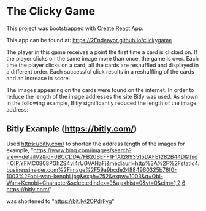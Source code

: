 # The Clicky Game

This project was bootstrapped with [Create React App](https://github.com/facebook/create-react-app).

This app can be found at: https://2Endeavor.github.io/clickygame

The player in this game receives a point the first time a card is clicked on. If the player clicks on the same image more than once, the game is over.
Each time the player clicks on a card, all the cards are reshuffled and displayed in a different order. Each successful click results in a reshuffling of the cards and an increase in score.

The images appearing on the cards were found on the internet. In order to reduce the length of the image addresses the site Bitly was used. As shown in the following example, Bitly significantly reduced the length of the image address:


## Bitly Example (https://bitly.com/)
Used https://bitly.com/ to shorten the address length of the images
for example, 
"https://www.bing.com/images/search?view=detailV2&id=0BCCDDA7FB20BEFF1F1A12893515DAFE1282B44D&thid=OIP.YFMC0808PGhZS4vi4rUGVAHaFj&mediaurl=http%3A%2F%2Fstatic4.businessinsider.com%2Fimage%2F59a9bcde24884960325b76f0-1003%2Fobi-wan-kenobi.jpg&exph=752&expw=1003&q=Obi-Wan+Kenobi+Character&selectedindex=9&ajaxhist=0&vt=0&eim=1,2,6
https://bitly.com/"

was shortened to "https://bit.ly/2OPdrFyg"



